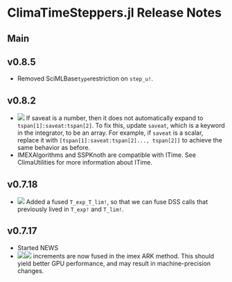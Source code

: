 ClimaTimeSteppers.jl Release Notes
========================

Main
-------

v0.8.5
------
- Removed SciMLBase` type `restriction on `step_u!`.

v0.8.2
------
- ![][badge-💥breaking] If saveat is a number, then it does not automatically expand to `tspan[1]:saveat:tspan[2]`. To fix this, update
`saveat`, which is a keyword in the integrator, to be an array. For example, if `saveat` is a scalar, replace it with
`[tspan[1]:saveat:tspan[2]..., tspan[2]]` to achieve the same behavior as before.
- IMEXAlgorithms and SSPKnoth are compatible with ITime. See ClimaUtilities for more information about ITime.

v0.7.18
-------
- ![][badge-🚀performance] Added a fused `T_exp_T_lim!`, so that we can fuse DSS calls that previously lived in `T_exp!` and `T_lim!`.

v0.7.17
-------
- Started NEWS
- ![][badge-🤖precisionΔ]![][badge-🚀performance] increments are now fused in the imex ARK method. This should yield better GPU performance, and may result in machine-precision changes.

<!--
Contributors are welcome to begin the description of changelog items with badge(s) below. Here is a brief description of when to use badges for a particular pull request / set of changes:
 - 🔥behavioralΔ - behavioral changes. For example: a new model is used, yielding more accurate results.
 - 🤖precisionΔ - machine-precision changes. For example, swapping the order of summed arguments can result in machine-precision changes.
 - 💥breaking - breaking changes. For example: removing deprecated functions/types, removing support for functionality, API changes.
 - 🚀performance - performance improvements. For example: improving type inference, reducing allocations, or code hoisting.
 - ✨feature - new feature added. For example: adding support for a cubed-sphere grid
 - 🐛bugfix - bugfix. For example: fixing incorrect logic, resulting in incorrect results, or fixing code that otherwise might give a `MethodError`.
-->

[badge-🔥behavioralΔ]: https://img.shields.io/badge/🔥behavioralΔ-orange.svg
[badge-🤖precisionΔ]: https://img.shields.io/badge/🤖precisionΔ-black.svg
[badge-💥breaking]: https://img.shields.io/badge/💥BREAKING-red.svg
[badge-🚀performance]: https://img.shields.io/badge/🚀performance-green.svg
[badge-✨feature/enhancement]: https://img.shields.io/badge/feature/enhancement-blue.svg
[badge-🐛bugfix]: https://img.shields.io/badge/🐛bugfix-purple.svg
